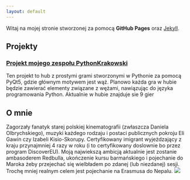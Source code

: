 ```yaml
---
layout: default
---
```


Witaj na mojej stronie stworzonej za pomocą **GitHub Pages** oraz [Jekyll](https://jekyllrb.com/).
## Projekty ##
### [Projekt mojego zespołu PythonKrakowski](https://github.com/2024-2025-AGH-Wstep-do-Informatyki/PythonKrakowski) ###
Ten projekt to hub z prostymi grami stworzonymi w Pythonie za pomocą PyQt5, gdzie głównym motywem jest wąż. Planowo każda gra w hubie będzie zawierać elementy związane z wężami, nawiązując do języka programowania Python. Aktualnie w hubie znajduje sie 9 gier

## O mnie ##
Zagorzały fanatyk starej polskiej kinematografii (zwłaszcza Daniela Olbrychskiego), muzyki każdego rodzaju i postaci publicznych pokroju Eli Gawin czy Izabeli Kisio-Skorupy. Certyfikowany imigrant wyjeżdzający z kraju przynajmniej 4 razy w roku (i to certyfikowany doslownie bo przez program DiscoverEU). Moją najwiekszą ambicją aktualnie jest zostanie ambasoderem Redbulla, ukończenie kursu barmańskiego i pojechanie do Maroka żeby przejechać się wielbładem po zdanej (lub niezdanej) sesji. Trochę mniej realnym celem jest pojechanie na Erasmusa do Nepalu.
![](https://www.instagram.com/welcome.jpeg/p/CtaOycpvbRs/?img_index=1)



